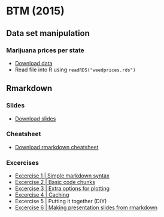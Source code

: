 # BTM (2015)

## Data set manipulation

### Marijuana prices per state
- [Download data](https://github.com/omarwagih/btm-2015/raw/master/playwithdata/weedprices.rds?raw=TRUE)
- Read file into R using `readRDS("weedprices.rds")`

## Rmarkdown 

### Slides
- [Download slides](https://github.com/omarwagih/btm-2015/raw/master/btm_rmarkdown.pdf?raw=TRUE)

### Cheatsheet
- [Download rmarkdown cheatsheet](https://github.com/omarwagih/btm-2015/raw/master/rmarkdown-cheatsheet.pdf?raw=TRUE)

### Excercises
- [Excercise 1 | Simple markdown syntax](https://rawgit.com/omarwagih/btm-2015/master/rmarkdown/exercise1.html)
- [Excercise 2 | Basic code chunks](https://github.com/omarwagih/btm-2015/blob/master/rmarkdown/exercise2.Rmd?raw=TRUE)
- [Excercise 3 | Extra options for plotting](https://github.com/omarwagih/btm-2015/blob/master/rmarkdown/exercise3.Rmd?raw=TRUE)
- [Excercise 4 | Caching](https://github.com/omarwagih/btm-2015/blob/master/rmarkdown/exercise4.Rmd?raw=TRUE)
- Excercise 5 | Putting it together (DIY)
- [Excercise 6 | Making presentation slides from rmarkdown](https://github.com/omarwagih/btm-2015/blob/master/rmarkdown/exercise6.Rmd?raw=TRUE)

